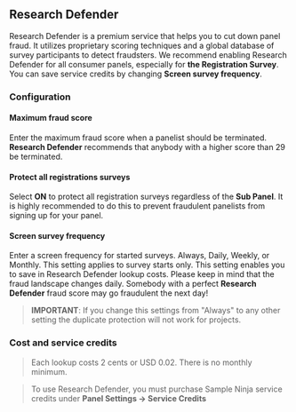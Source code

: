 ## Research Defender

Research Defender is a premium service that helps you to cut down panel fraud. It utilizes proprietary scoring techniques and a global database of survey participants to detect fraudsters. We recommend enabling Research Defender for all consumer panels, especially for **the Registration Survey**. You can save service credits by changing **Screen survey frequency**.

### Configuration

#### Maximum fraud score
Enter the maximum fraud score when a panelist should be terminated. **Research Defender** recommends that anybody with a higher score than 29 be terminated.

#### Protect all registrations surveys
Select **ON** to protect all registration surveys regardless of the **Sub Panel**. It is highly recommended to do this to prevent fraudulent panelists from signing up for your panel.

#### Screen survey frequency
Enter a screen frequency for started surveys. Always, Daily, Weekly, or Monthly. This setting applies to survey starts only. This setting enables you to save in Research Defender lookup costs. Please keep in mind that the fraud landscape changes daily. Somebody with a perfect **Research Defender** fraud score may go fraudulent the next day!

> **IMPORTANT**: If you change this settings from "Always" to any other setting the duplicate protection will not work for projects.

### Cost and service credits
> Each lookup costs 2 cents or USD 0.02. There is no monthly minimum.

> To use Research Defender, you must purchase Sample Ninja service credits under **Panel Settings -> Service Credits**
